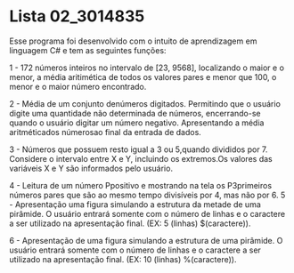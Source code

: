 # Lista 02_3014835

Esse programa foi desenvolvido com o intuito de aprendizagem em linguagem C# e tem as seguintes funções:

1 - 172 números inteiros no intervalo de [23, 9568], localizando o maior e o menor, a média aritimética de todos os valores pares e menor que 100, o menor e o maior número encontrado.

2 - Média de  um  conjunto  denúmeros digitados. Permitindo que  o  usuário  digite  uma  quantidade  não  determinada  de  números, encerrando-se quando o usuário digitar um número negativo. Apresentando a média aritméticados númerosao final da entrada de dados.

3 - Números que possuem resto igual a 3 ou 5,quando divididos por 7. Considere o intervalo entre X e Y, incluindo os extremos.Os valores das variáveis X e Y são informados pelo usuário.

4 - Leitura de um número Ppositivo e mostrando na tela os P3primeiros números pares que são ao mesmo tempo divisíveis por 4, mas não por 6.
5 - Apresentação uma figura simulando a estrutura da metade de uma pirâmide. O usuário entrará somente com o número de linhas e o caractere a ser utilizado na apresentação final. (EX: 5 (linhas) $(caractere)).

6 - Apresentação de uma figura simulando a estrutura de uma pirâmide. O usuário entrará somente com o número de linhas e o caractere a ser utilizado na apresentação final.  (EX: 10 (linhas) %(caractere)).
